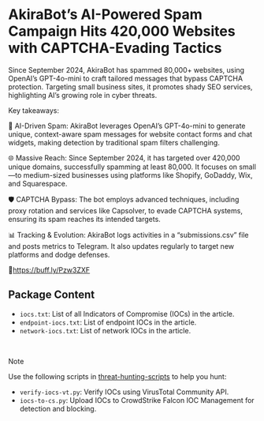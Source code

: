 # AkiraBot’s AI-Powered Spam Campaign Hits 420,000 Websites with CAPTCHA-Evading Tactics

Since September 2024, AkiraBot has spammed 80,000+ websites, using OpenAI’s GPT-4o-mini to craft tailored messages that bypass CAPTCHA protection. Targeting small business sites, it promotes shady SEO services, highlighting AI’s growing role in cyber threats.

Key takeaways:

🤖 AI-Driven Spam: AkiraBot leverages OpenAI’s GPT-4o-mini to generate unique, context-aware spam messages for website contact forms and chat widgets, making detection by traditional spam filters challenging.

🌐 Massive Reach: Since September 2024, it has targeted over 420,000 unique domains, successfully spamming at least 80,000. It focuses on small—to medium-sized businesses using platforms like Shopify, GoDaddy, Wix, and Squarespace.

🛡️ CAPTCHA Bypass: The bot employs advanced techniques, including proxy rotation and services like Capsolver, to evade CAPTCHA systems, ensuring its spam reaches its intended targets.

📊 Tracking & Evolution: AkiraBot logs activities in a “submissions.csv” file and posts metrics to Telegram. It also updates regularly to target new platforms and dodge defenses.

🔗https://buff.ly/Pzw3ZXF

## Package Content

- `iocs.txt`: List of all Indicators of Compromise (IOCs) in the article.
- `endpoint-iocs.txt`: List of endpoint IOCs in the article.
- `network-iocs.txt`: List of network IOCs in the article.

<br>

> [!NOTE]
> Use the following scripts in [threat-hunting-scripts](../../threat-hunting-scripts/) to help you hunt:
>
> - `verify-iocs-vt.py`: Verify IOCs using VirusTotal Community API.
> - `iocs-to-cs.py`: Upload IOCs to CrowdStrike Falcon IOC Management for detection and blocking.
